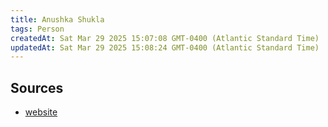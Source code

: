 ```yaml
---
title: Anushka Shukla
tags: Person
createdAt: Sat Mar 29 2025 15:07:08 GMT-0400 (Atlantic Standard Time)
updatedAt: Sat Mar 29 2025 15:08:24 GMT-0400 (Atlantic Standard Time)
---
```







## Sources
- [website](https://medium.com/@anushka-shukla)
